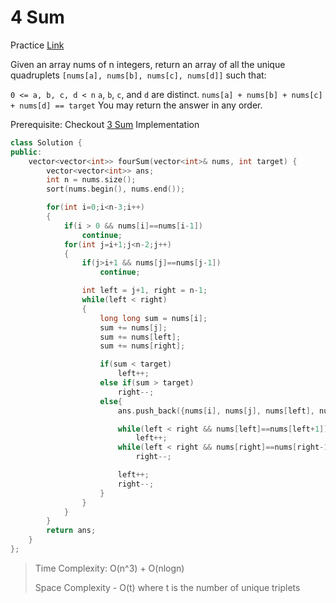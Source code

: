 # 4 Sum

Practice [Link](https://leetcode.com/problems/4sum/description/)


Given an array nums of n integers, return an array of all the unique quadruplets `[nums[a], nums[b], nums[c], nums[d]]` such that:

`0 <= a, b, c, d < n`
`a`, `b`, `c`, and `d` are distinct.
`nums[a] + nums[b] + nums[c] + nums[d] == target`
You may return the answer in any order.

Prerequisite: Checkout [3 Sum](./../LinkedListAndArrays/03-3-sum.md) Implementation

```cpp
class Solution {
public:
    vector<vector<int>> fourSum(vector<int>& nums, int target) {
        vector<vector<int>> ans;
        int n = nums.size();
        sort(nums.begin(), nums.end());

        for(int i=0;i<n-3;i++)
        {
            if(i > 0 && nums[i]==nums[i-1])
                continue;
            for(int j=i+1;j<n-2;j++)
            {
                if(j>i+1 && nums[j]==nums[j-1])
                    continue;

                int left = j+1, right = n-1;
                while(left < right)
                {
                    long long sum = nums[i];
                    sum += nums[j];
                    sum += nums[left];
                    sum += nums[right];

                    if(sum < target)
                        left++;
                    else if(sum > target)
                        right--;
                    else{
                        ans.push_back({nums[i], nums[j], nums[left], nums[right]});

                        while(left < right && nums[left]==nums[left+1])
                            left++;
                        while(left < right && nums[right]==nums[right-1])
                            right--;

                        left++;
                        right--;
                    }
                }
            }
        }
        return ans;
    }
};
```

> Time Complexity: O(n^3) + O(nlogn)
>
> Space Complexity - O(t) where t is the number of unique triplets